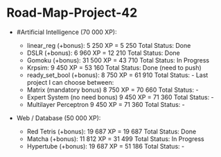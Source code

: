 # Road-Map-Project-42

- #Artificial Intelligence (70 000 XP):
  - linear_reg (+bonus):              5 250 XP  =  5 250 Total         Status: Done
  - DSLR (+bonus):                    6 960 XP  = 12 210 Total         Status: Done
  - Gomoku (+bonus):                  31 500 XP = 43 710 Total         Status: In Progress
  - Krpsim:                           9 450 XP  = 53 160 Total         Status: Done (need to push)
  - ready_set_bool (+bonus):          8 750 XP  = 61 910 Total         Status: -
  Last project I can choose between:
  - Matrix (mandatory bonus)          8 750 XP  = 70 660 Total         Status: -
  - Expert System (no need bonus)     9 450 XP  = 71 360 Total         Status: -
  - Multilayer Perceptron             9 450 XP  = 71 360 Total         Status: -
  
- Web / Database (50 000 XP):
  - Red Tetris (+bonus):             19 687 XP = 19 687 Total         Status: Done
  - Matcha (+bonus):                 11 812 XP = 31 499 Total         Status: In Progress
  - Hypertube (+bonus):              19 687 XP = 51 186 Total         Status: -
